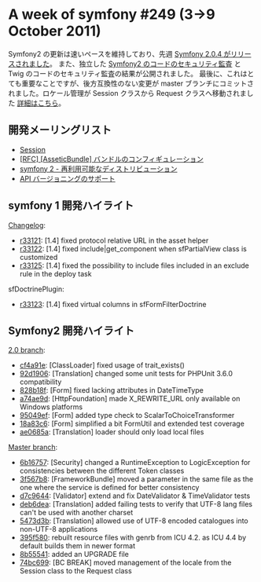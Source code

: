 A week of symfony #249 (3->9 October 2011)
==========================================

Symfony2 の更新は速いペースを維持しており、先週 [Symfony 2.0.4 がリリースされました](http://symfony.com/blog/symfony-2-0-4-released)。
また、独立した [Symfony2 のコードのセキュリティ監査](http://symfony.com/blog/symfony2-security-audit) と Twig のコードのセキュリティ監査の結果が公開されました。
最後に、これはとても重要なことですが、後方互換性のない変更が master ブランチにコミットされました。ロケール管理が Session クラスから Request クラスへ移動されました [詳細はこちら](https://github.com/symfony/symfony/commit/74bc699b270122b70b1de6ece47c726f5df8bd41)。
 
開発メーリングリスト
--------------------

  * [Session](https://groups.google.com/forum/#!topic/symfony-devs/0j1IdfekOHQ)
  * [\[RFC\] \[AsseticBundle\] バンドルのコンフィギュレーション](https://groups.google.com/forum/#!topic/symfony-devs/nWddMcXLbh8)
  * [symfony 2 - 再利用可能なディストリビューション](https://groups.google.com/forum/#!topic/symfony-devs/1HyK24Zs0I8)
  * [API バージョニングのサポート](https://groups.google.com/forum/#!topic/symfony-devs/O2EClN1-Q-I)

symfony 1 開発ハイライト
------------------------

[Changelog](http://trac.symfony-project.com/trac/timeline?from=09%2F10%2F2011&daysback=6&milestone=on&ticket=on&changeset=on&update=Update):

  * [r33121](http://trac.symfony-project.org/changeset/33121 "33121 revision on trac"): \[1.4\] fixed protocol relative URL in the asset helper
  * [r33122](http://trac.symfony-project.org/changeset/33122 "33122 revision on trac"): \[1.4\] fixed include|get_component when sfPartialView class is customized
  * [r33125](http://trac.symfony-project.org/changeset/33125 "33125 revision on trac"): \[1.4\] fixed the possibility to include files included in an exclude rule in the deploy task

sfDoctrinePlugin:

  * [r33123](http://trac.symfony-project.org/changeset/33123 "33123 revision on trac"): \[1.4\] fixed virtual columns in sfFormFilterDoctrine

Symfony2 開発ハイライト
-----------------------

[2.0 branch](http://github.com/symfony/symfony/commits/2.0):

  * [cf4a91e](http://github.com/symfony/symfony/commit/cf4a91e923c1192308311c390f42485d27721d10 "cf4a91e923c1192308311c390f42485d27721d10 commit on github"): \[ClassLoader\] fixed usage of trait_exists()
  * [92d1906](http://github.com/symfony/symfony/commit/92d19063a843c53537e49a3c74a052287b4792b2 "92d19063a843c53537e49a3c74a052287b4792b2 commit on github"): \[Translation\] changed some unit tests for PHPUnit 3.6.0 compatibility
  * [828b18f](http://github.com/symfony/symfony/commit/828b18f4673f09832be1692bd99bfe6de9112689 "828b18f4673f09832be1692bd99bfe6de9112689 commit on github"): \[Form\] fixed lacking attributes in DateTimeType
  * [a74ae9d](http://github.com/symfony/symfony/commit/a74ae9d325e23747e274448c69d688bcc2705d42 "a74ae9d325e23747e274448c69d688bcc2705d42 commit on github"): \[HttpFoundation\] made X_REWRITE_URL only available on Windows platforms
  * [95049ef](http://github.com/symfony/symfony/commit/95049ef902fa4818bb4c221dc2ed2d582e792cc9 "95049ef902fa4818bb4c221dc2ed2d582e792cc9 commit on github"): \[Form\] added type check to ScalarToChoiceTransformer
  * [18a83c6](http://github.com/symfony/symfony/commit/18a83c67f41c2052cb1037f629838371d2aea202 "18a83c67f41c2052cb1037f629838371d2aea202 commit on github"): \[Form\] simplified a bit FormUtil and extended test coverage
  * [ae0685a](http://github.com/symfony/symfony/commit/ae0685a3142a2c58866f6dcde4145258e673d0c1 "ae0685a3142a2c58866f6dcde4145258e673d0c1 commit on github"): \[Translation\] loader should only load local files

[Master branch](http://github.com/symfony/symfony/commits/master):

  * [6b16757](http://github.com/symfony/symfony/commit/6b16757199000a53d733d5568828e3f6e5b038ab "6b16757199000a53d733d5568828e3f6e5b038ab commit on github"): \[Security\] changed a RuntimeException to LogicException for consistencies between the different Token classes
  * [3f567b8](http://github.com/symfony/symfony/commit/3f567b82089e2bdeb6fb731231d398e416cc38a5 "3f567b82089e2bdeb6fb731231d398e416cc38a5 commit on github"): \[FrameworkBundle\] moved a parameter in the same file as the one where the service is defined for better consistency
  * [d7c9644](http://github.com/symfony/symfony/commit/d7c9644d291ff17b430912b67cc295dbf15200f2 "d7c9644d291ff17b430912b67cc295dbf15200f2 commit on github"): \[Validator\] extend and fix DateValidator & TimeValidator tests
  * [deb6dea](http://github.com/symfony/symfony/commit/deb6dea76dec7d38671afa5ff3f2c278ea28dd65 "deb6dea76dec7d38671afa5ff3f2c278ea28dd65 commit on github"): \[Translation\] added failing tests to verify that UTF-8 lang files can't be used with another charset
  * [5473d3b](http://github.com/symfony/symfony/commit/5473d3b6c94ac38d0658f9745c582f840d49464e "5473d3b6c94ac38d0658f9745c582f840d49464e commit on github"): \[Translation\] allowed use of UTF-8 encoded catalogues into non-UTF-8 applications
  * [395f580](http://github.com/symfony/symfony/commit/395f580fd7e9fd49ba850198da0c333bc6d28d3b "395f580fd7e9fd49ba850198da0c333bc6d28d3b commit on github"): rebuilt resource files with genrb from ICU 4.2. as ICU 4.4 by default builds them in newer format
  * [8b55541](http://github.com/symfony/symfony/commit/8b55541aeefc78366daa0296fc67151edd1977c9 "8b55541aeefc78366daa0296fc67151edd1977c9 commit on github"): added an UPGRADE file
  * [74bc699](http://github.com/symfony/symfony/commit/74bc699b270122b70b1de6ece47c726f5df8bd41 "74bc699b270122b70b1de6ece47c726f5df8bd41 commit on github"): [BC BREAK] moved management of the locale from the Session class to the Request class


  
